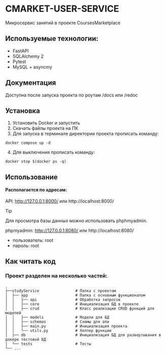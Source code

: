 # CMARKET-USER-SERVICE
Микросервис занятий в проекте CoursesMarketplace

## Используемые технологии:
- FastAPI
- SQLAlchemy 2
- Pytest
- MySQL + asyncmy

## Документация
Доступна после запуска проекта по роутам /docs или /redoc


## Установка
1. Установить Docker и запустить
2. Скачать файлы проекта на ПК
3. Для запуска в терминале директории проекта прописать команду:
```
docker compose up -d
```
4. Для выключения прописать команду:
```
docker stop $(docker ps -q)
```

## Использование
#### Располагается по адресам:
API: http://127.0.0.1:8000/ или http://localhost:8000/

> [!TIP]
> Для просмотра базы данных можно использовать phphmyadmin.

phpmyadmin: http://127.0.0.1:8080/ или http://localhost:8080/
  - пользователь: root
  - пароль: root

## Как читать код
### Проект разделен на несколько частей:

    .
    ├──studyService                # Папка с проектом
    │  ├── app                     # Папка с основным функционалом
    │  │   ├── api                 # Обработка запросов
    │  │   ├── core                # Инициализация БД в проекте
    │  │   ├── crud                # Класс реализации CRUD функций для моделей
    │  │   ├── models              # Модели для БД
    │  │   ├── schemas             # Схемы для апи
    │  │   ├── main.py             # Инициализация проекта
    │  │   └── utils.py            # Хелпер функции
    │  ├── db                      # Инициализация БД для развертывания в докере тестовой БД
    │  └── tests                   # Тесты
    └── ...